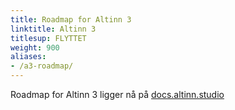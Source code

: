 ```yaml
---
title: Roadmap for Altinn 3
linktitle: Altinn 3
titlesup: FLYTTET
weight: 900
aliases:
- /a3-roadmap/
---
```


Roadmap for Altinn 3 ligger nå på [docs.altinn.studio](https://docs.altinn.studio/nb/community/roadmap/studio/)
